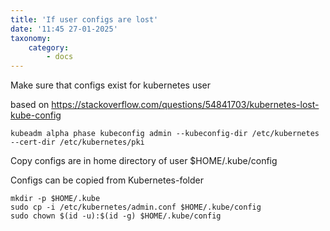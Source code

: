 ```yaml
---
title: 'If user configs are lost'
date: '11:45 27-01-2025'
taxonomy:
    category:
        - docs
---
```


Make sure that configs exist for kubernetes user

based on https://stackoverflow.com/questions/54841703/kubernetes-lost-kube-config

    kubeadm alpha phase kubeconfig admin --kubeconfig-dir /etc/kubernetes --cert-dir /etc/kubernetes/pki
    
Copy configs are in home directory of user $HOME/.kube/config

Configs can be copied from Kubernetes-folder 

    mkdir -p $HOME/.kube
    sudo cp -i /etc/kubernetes/admin.conf $HOME/.kube/config
    sudo chown $(id -u):$(id -g) $HOME/.kube/config